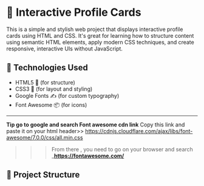 
# 🌟 Interactive Profile Cards

This is a simple and stylish web project that displays interactive profile cards using HTML and CSS. It's great for learning how to structure content using semantic HTML elements, apply modern CSS techniques, and create responsive, interactive UIs without JavaScript.


## 🧰 Technologies Used

- HTML5 🧱 (for structure)
- CSS3 🎨 (for layout and styling)
- Google Fonts ✍️ (for custom typography)
- Font Awesome 📦 (for icons)

---


**Tip go to google and search Font awesome cdn link**
Copy this link and paste it on  your html header>> https://cdnjs.cloudflare.com/ajax/libs/font-awesome/7.0.0/css/all.min.css

>>> From there , you need to go on your browser and search ___https://fontawesome.com/__


## 📁 Project Structure










